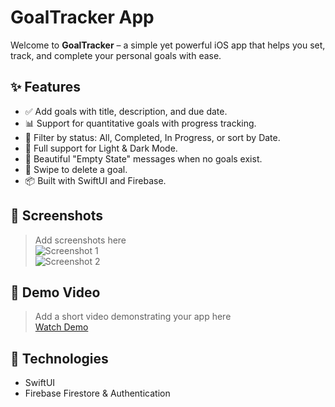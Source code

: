 # GoalTracker App

Welcome to **GoalTracker** – a simple yet powerful iOS app that helps you set, track, and complete your personal goals with ease.

## ✨ Features

- ✅ Add goals with title, description, and due date.
- 📊 Support for quantitative goals with progress tracking.
- 🎯 Filter by status: All, Completed, In Progress, or sort by Date.
- 🌚 Full support for Light & Dark Mode.
- 🧼 Beautiful "Empty State" messages when no goals exist.
- 🧹 Swipe to delete a goal.
- 📦 Built with SwiftUI and Firebase.

## 📸 Screenshots

> Add screenshots here  
> ![Screenshot 1](path/to/screenshot1.png)  
> ![Screenshot 2](path/to/screenshot2.png)

## 🎥 Demo Video

> Add a short video demonstrating your app here  
> [Watch Demo](https://link-to-your-video.com)


## 🔧 Technologies

- SwiftUI
- Firebase Firestore & Authentication
